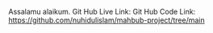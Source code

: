 Assalamu alaikum.
Git Hub Live Link:
Git Hub Code Link: https://github.com/nuhidulislam/mahbub-project/tree/main

